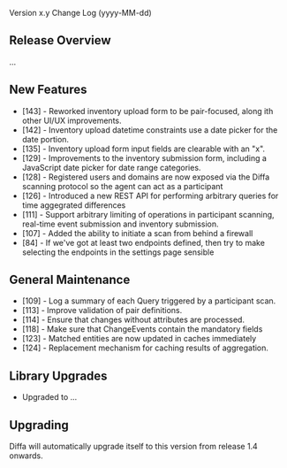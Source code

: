  Version x.y Change Log (yyyy-MM-dd)

## Release Overview

...

## New Features

* [143] - Reworked inventory upload form to be pair-focused, along ith other UI/UX improvements.
* [142] - Inventory upload datetime constraints use a date picker for the date portion.
* [135] - Inventory upload form input fields are clearable with an "x".
* [129] - Improvements to the inventory submission form, including a JavaScript date picker for date range categories.
* [128] - Registered users and domains are now exposed via the Diffa scanning protocol so the agent can act as a participant
* [126] - Introduced a new REST API for performing arbitrary queries for time aggegrated differences
* [111] - Support arbitrary limiting of operations in participant scanning, real-time event submission and inventory submission.
* [107] - Added the ability to initiate a scan from behind a firewall
* [84]  - If we've got at least two endpoints defined, then try to make selecting the endpoints in the settings page sensible

## General Maintenance

* [109] - Log a summary of each Query triggered by a participant scan.
* [113] - Improve validation of pair definitions.
* [114] - Ensure that changes without attributes are processed.
* [118] - Make sure that ChangeEvents contain the mandatory fields
* [123] - Matched entities are now updated in caches immediately
* [124] - Replacement mechanism for caching results of aggregation.

## Library Upgrades

* Upgraded to ...

## Upgrading

Diffa will automatically upgrade itself to this version from release 1.4 onwards.
